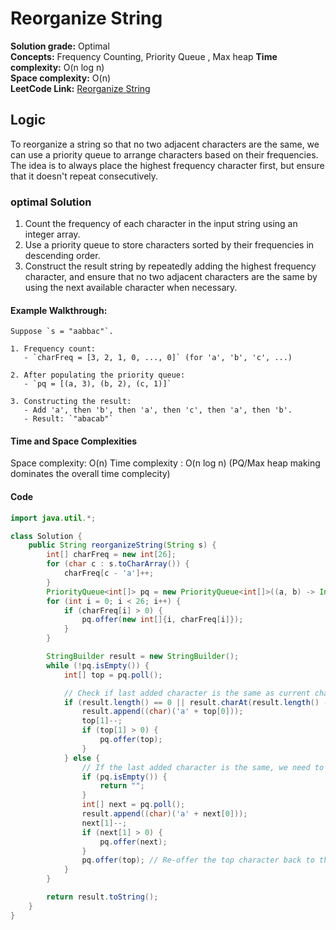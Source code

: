 # Reorganize String

**Solution grade:** Optimal  
**Concepts:** Frequency Counting, Priority Queue , Max heap
**Time complexity:** O(n log n)  
**Space complexity:** O(n)  
**LeetCode Link:** [Reorganize String](https://leetcode.com/problems/reorganize-string/)

## Logic

To reorganize a string so that no two adjacent characters are the same, we can use a priority queue to arrange characters based on their frequencies. The idea is to always place the highest frequency character first, but ensure that it doesn't repeat consecutively.

### optimal Solution 

1. Count the frequency of each character in the input string using an integer array.
2. Use a priority queue to store characters sorted by their frequencies in descending order.
3. Construct the result string by repeatedly adding the highest frequency character, and ensure that no two adjacent characters are the same by using the next available character when necessary.

#### Example Walkthrough:
```
Suppose `s = "aabbac"`.

1. Frequency count:
   - `charFreq = [3, 2, 1, 0, ..., 0]` (for 'a', 'b', 'c', ...)
  
2. After populating the priority queue:
   - `pq = [(a, 3), (b, 2), (c, 1)]`
   
3. Constructing the result:
   - Add 'a', then 'b', then 'a', then 'c', then 'a', then 'b'.
   - Result: `"abacab"`
```
#### Time and Space Complexities 

Space complexity: O(n)
Time complexity : O(n log n)   (PQ/Max heap making dominates the overall time complecity)



#### Code

```java
import java.util.*;

class Solution {
    public String reorganizeString(String s) {
        int[] charFreq = new int[26];
        for (char c : s.toCharArray()) {
            charFreq[c - 'a']++;
        }
        PriorityQueue<int[]> pq = new PriorityQueue<int[]>((a, b) -> Integer.compare(b[1], a[1]));
        for (int i = 0; i < 26; i++) {
            if (charFreq[i] > 0) {
                pq.offer(new int[]{i, charFreq[i]});
            }
        }

        StringBuilder result = new StringBuilder();
        while (!pq.isEmpty()) {
            int[] top = pq.poll();

            // Check if last added character is the same as current character
            if (result.length() == 0 || result.charAt(result.length() - 1) != (char)('a' + top[0])) {
                result.append((char)('a' + top[0]));
                top[1]--;
                if (top[1] > 0) {
                    pq.offer(top);
                }
            } else {
                // If the last added character is the same, we need to use the next available character
                if (pq.isEmpty()) {
                    return "";
                }
                int[] next = pq.poll();
                result.append((char)('a' + next[0]));
                next[1]--;
                if (next[1] > 0) {
                    pq.offer(next);
                }
                pq.offer(top); // Re-offer the top character back to the priority queue
            }
        }

        return result.toString();
    }
}
